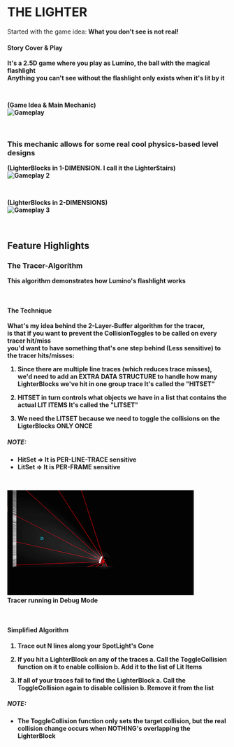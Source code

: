 # THE LIGHTER
Started with the game idea: <b>What you don't see is not real!

#### Story Cover & Play

It's a 2.5D game where you play as Lumino, the ball with the magical flashlight </br>
Anything you can't see without the flashlight only exists when it's lit by it

</br>

(Game Idea & Main Mechanic)</br>
![Gameplay](WarpTesting.gif)


</br>

### This mechanic allows for some <b>real cool physics-based level designs</b>

(LighterBlocks in <b>1-DIMENSION</b>. I call it the <b>LighterStairs</b>)</br>
![Gameplay 2](StairsTesting.gif)

</br>

(LighterBlocks in <b>2-DIMENSIONS</b>)</br>
![Gameplay 3](RiseToSurface.gif)


</br>


## Feature Highlights
### The Tracer-Algorithm
This algorithm demonstrates how Lumino's flashlight works

</br>

#### The Technique
What's my idea behind the <b>2-Layer-Buffer algorithm</b> for the tracer, </br>
is that if you want to prevent the CollisionToggles to be called on every tracer hit/miss </br>
you'd want to have <b>something that's one step behind</b> (Less sensitive) to the tracer hits/misses: </br>

1. Since there are multiple line traces (which reduces trace misses), we'd need to add an 
 	 <b>EXTRA DATA STRUCTURE</b> to handle how many LighterBlocks we've hit in one group trace
	 It's called the <b>"HITSET"</b>

2. <b>HITSET</b> in turn controls what objects we have in a list that contains the actual <b>LIT ITEMS</b>
	 It's called the <b>"LITSET"</b>

3. We need the <b>LITSET</b> because we need to toggle the collisions on the LigterBlocks <b>ONLY ONCE</b>
 
##### NOTE: 
* HitSet => It is <b>PER-LINE-TRACE</b> sensitive
* LitSet => It is <b>PER-FRAME</b> sensitive

</br>

![Tracer](TracerTesting.gif) </br>
Tracer running in Debug Mode

</br>

#### Simplified Algorithm
1. Trace out N lines along your SpotLight's Cone

2. If you hit a LighterBlock on any of the traces
		a. Call the ToggleCollision function on it to enable collision
		b. Add it to the list of Lit Items

3. If all of your traces fail to find the LighterBlock
		a. Call the ToggleCollision again to disable collision
		b. Remove it from the list


##### NOTE:
* The ToggleCollision function only sets the target collision, but the real collision change occurs when NOTHING's overlapping the LighterBlock
